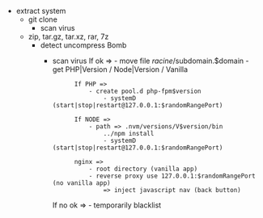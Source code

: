 - extract system
    - git clone
        - scan virus
    - zip, tar.gz, tar.xz, rar, 7z
        - detect uncompress Bomb
            - scan virus
                If ok =>
                    - move file $racine/$subdomain.$domain
                        - get PHP|Version / Node|Version / Vanilla

                        If PHP =>
                            - create pool.d php-fpm$version
                                - systemD (start|stop|restart@127.0.0.1:$randomRangePort)

                        If NODE =>
                            - path => .nvm/versions/V$version/bin
                                ../npm install
                                - systemD (start|stop|restart@127.0.0.1:$randomRangePort)

                        nginx => 
                            - root directory (vanilla app)
                            - reverse proxy use 127.0.0.1:$randomRangePort (no vanilla app)
                                => inject javascript nav (back button)
                If no ok =>
                    - temporarily blacklist